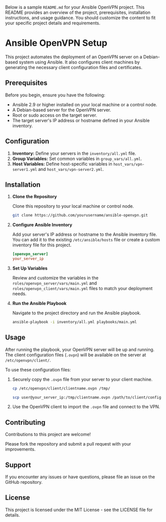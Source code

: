 Below is a sample `README.md` for your Ansible OpenVPN project. This README provides an overview of the project, prerequisites, installation instructions, and usage guidance. You should customize the content to fit your specific project details and requirements.

# Ansible OpenVPN Setup

This project automates the deployment of an OpenVPN server on a Debian-based system using Ansible. It also configures client machines by generating the necessary client configuration files and certificates.

## Prerequisites

Before you begin, ensure you have the following:

- Ansible 2.9 or higher installed on your local machine or a control node.
- A Debian-based server for the OpenVPN server.
- Root or sudo access on the target server.
- The target server's IP address or hostname defined in your Ansible inventory.

## Configuration
1. **Inventory:** Define your servers in the `inventory/all.yml` file.
2. **Group Variables:** Set common variables in `group_vars/all.yml`.
3. **Host Variables:** Define host-specific variables in `host_vars/vpn-server1.yml` and `host_vars/vpn-server2.yml`.

## Installation

1. **Clone the Repository**

   Clone this repository to your local machine or control node.

   ```bash
   git clone https://github.com/yourusername/ansible-openvpn.git
   ```

2. **Configure Ansible Inventory**

   Add your server's IP address or hostname to the Ansible inventory file. You can add it to the existing `/etc/ansible/hosts` file or create a custom inventory file for this project.

   ```ini
   [openvpn_server]
   your_server_ip
   ```

3. **Set Up Variables**

   Review and customize the variables in the `roles/openvpn_server/vars/main.yml` and `roles/openvpn_client/vars/main.yml` files to match your deployment needs.

4. **Run the Ansible Playbook**

   Navigate to the project directory and run the Ansible playbook.

   ```bash
   ansible-playbook -i inventory/all.yml playbooks/main.yml
   ```

## Usage

After running the playbook, your OpenVPN server will be up and running. The client configuration files (`.ovpn`) will be available on the server at `/etc/openvpn/client/`.

To use these configuration files:

1. Securely copy the `.ovpn` file from your server to your client machine.

   ```bash
   cp /etc/openvpn/client/clientname.ovpn /tmp/ 
   
   scp user@your_server_ip:/tmp/clientname.ovpn /path/to/client/config/
   ```

2. Use the OpenVPN client to import the `.ovpn` file and connect to the VPN.

## Contributing

Contributions to this project are welcome!

Please fork the repository and submit a pull request with your improvements.

## Support

If you encounter any issues or have questions, please file an issue on the GitHub repository.

## License

This project is licensed under the MIT License - see the LICENSE file for details.
